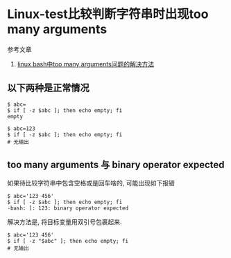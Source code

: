 # Linux-test比较判断字符串时出现too many arguments

参考文章

1. [linux bash中too many arguments问题的解决方法](https://www.jb51.net/article/42920.htm)

## 以下两种是正常情况

```console
$ abc=
$ if [ -z $abc ]; then echo empty; fi
empty
```

```console
$ abc=123
$ if [ -z $abc ]; then echo empty; fi
# 无输出
```

## too many arguments 与 binary operator expected

如果待比较字符串中包含空格或是回车啥的, 可能出现如下报错

```console
$ abc='123 456'
$ if [ -z $abc ]; then echo empty; fi
-bash: [: 123: binary operator expected
```

解决方法是, 将目标变量用双引号包裹起来.

```console
$ abc='123 456'
$ if [ -z "$abc" ]; then echo empty; fi
# 无输出

```
